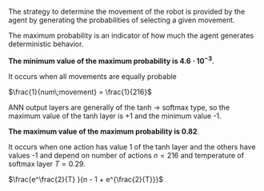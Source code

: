 The strategy to determine the movement of the robot is provided by the agent by generating the probabilities of selecting a given movement.

The maximum probability is an indicator of how much the agent generates deterministic behavior.

**The minimum value of the maximum probability is $4.6 \cdot 10^{-3}$**.

It occurs when all movements are equally probable

$\frac{1}{num\;movement} = \frac{1}{216}$

ANN output layers are generally of the tanh -> softmax type, so the maximum value of the tanh layer is +1 and the minimum value -1.

**The maximum value of the maximum probability is 0.82**.

It occurs when one action has value 1 of the tanh layer and the others have values -1 and depend on number of actions $n=216$ and temperature of softmax layer $T=0.29$.

$\frac{e^\frac{2}{T} }{n - 1 + e^{\frac{2}{T}}}$
